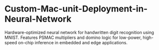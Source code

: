 # Custom-Mac-unit-Deployment-in-Neural-Network
Hardware-optimized neural network for handwritten digit recognition using MNIST. Features PSMAC multipliers and domino logic for low-power, high-speed on-chip inference in embedded and edge applications.
